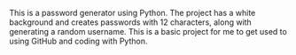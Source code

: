 This is a password generator using Python.
The project has a white background and creates passwords with 12 characters, along with generating a random username. 
This is a basic project for me to get used to using GitHub and coding with Python.
